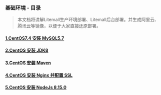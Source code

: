 ### 基础环境 - 目录
> 本文档将讲解Litemall生产环境部署、Litemall后台部署。并生成阿里云、腾讯云等镜像，以便于大家直接还原部署。

#### [1.CentOS7.4 安装 MySQL5.7](https://github.com/iotechn/document-basic/blob/master/CentOS7.4_Install_MySQL5.7.md)
#### [2.CentOS 安装 JDK8](https://github.com/iotechn/document-basic/blob/master/CentOS_Install_JDK8.md)
#### [3.CentOS 安装 Maven](https://github.com/iotechn/document-basic/blob/master/CentOS_Install_Maven.md)
#### [4.CentOS 安装 Nginx 并配置 SSL](https://github.com/iotechn/document-basic/blob/master/CentOS_Install_Nginx_With_Https.md)
#### [5.CentOS 安装 NodeJs 8.15.0](https://github.com/iotechn/document-basic/blob/master/CentOS_Install_NodeJS_8.15.0.md)
